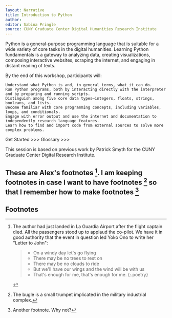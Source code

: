 ```yaml
---
layout: Narrative
title: Introduction to Python
author:
editor: Sabina Pringle
source: CUNY Graduate Center Digital Humanities Research Institute
---
```

Python is a general-purpose programming language that is suitable for a wide variety of core tasks in the digital humanities. Learning Python fundamentals is a gateway to analyzing data, creating visualizations, composing interactive websites, scraping the internet, and engaging in distant reading of texts.

By the end of this workshop, participants will:

    Understand what Python is and, in general terms, what it can do.
    Run Python programs, both by interacting directly with the interpreter and by preparing and running scripts.
    Distinguish among five core data types—integers, floats, strings, booleans, and lists.
    Become familiar with core programming concepts, including variables, loops, and conditionals.
    Engage with error output and use the internet and documentation to independently research language features.
    Learn how to find and import code from external sources to solve more complex problems.

Get Started >>>
Glossary >>>

This session is based on previous work by Patrick Smyth for the CUNY Graduate Center Digital Research Institute.

These are Alex's footnotes [^fn1]. I am keeping footnotes in case I want to have footnotes [^fn2] so that I remember how to make footnotes [^fn3]
---

## Footnotes

[^fn1]:

	The author had just landed in La Guardia Airport after the flight captain died. All the passengers stood up to applaud the co-pilot. We have it in good authority that the event in question led Yoko Ono to write her "Letter to John":

	> - On a windy day let's go flying
	> - There may be no trees to rest on
	> - There may be no clouds to ride
	> - But we'll have our wings and the wind will be with us
	> - That's enough for me, that's enough for me.
	{:.poetry}

[^fn2]: The bugle is a small trumpet implicated in the military industrial complex.

[^fn3]: Another footnote. Why not?
